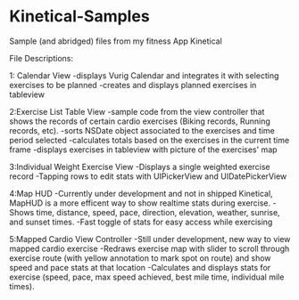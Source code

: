 Kinetical-Samples
=================

Sample (and abridged) files from my fitness App Kinetical

File Descriptions:

1: Calendar View
-displays Vurig Calendar and integrates it with selecting exercises to be planned
-creates and displays planned exercises in tableview

2:Exercise List Table View
-sample code from the view controller that shows the records of certain cardio exercises (Biking records, Running records, etc).
-sorts NSDate object associated to the exercises and time period selected
-calculates totals based on the exercises in the current time frame
-displays exercises in tableview with picture of the exercises' map

3:Individual Weight Exercise View
-Displays a single weighted exercise record
-Tapping rows to edit stats with UIPickerView and UIDatePickerView

4:Map HUD
-Currently under development and not in shipped Kinetical, MapHUD is a more efficent way to show realtime stats during exercise.
-Shows time, distance, speed, pace, direction, elevation, weather, sunrise, and sunset times.
-Fast toggle of stats for easy access while exercising

5:Mapped Cardio View Controller
-Still under development, new way to view mapped cardio exercise
-Redraws exercise map with slider to scroll through exercise route (with yellow annotation to mark spot on route) 
and show speed and pace stats at that location
-Calculates and displays stats for exercise (speed, pace, max speed achieved, best mile time, individual mile times).
